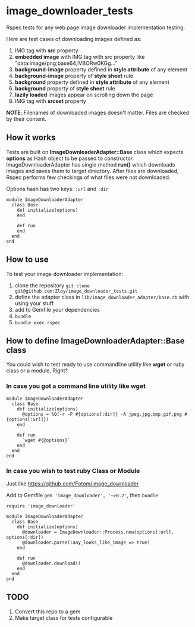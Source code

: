# image_downloader_tests

Rspec tests for any web page image downloader implementation testing.

Here are test cases of downloading images defined as:

1. IMG tag with **src** property
1. **embedded image** with IMG tag with src property like "data:image/png;base64,iVBORw0KGg..."
1. **background-image** property defined in **style attribute** of any element
1. **background-image** property of **style sheet** rule
1. **background** property defined in **style attribute** of any element
1. **background** property of **style sheet** rule
1. **lazily loaded** images appear on scrolling down the page
1. IMG tag with **srcset** property

**NOTE**: Filenames of downloaded images doesn't matter. Files are checked by their content.

## How it works

Tests are built on **ImageDownloaderAdapter::Base** class which expects **options** as Hash object to be passed to constructor. ImageDownloaderAdapter has single method **run()** which downloads images and saves them to target directory. After files are downloaded, Rspec performs few checkings of what files were not downloaded.

Options hash has two keys: `:url` and `:dir`

```
module ImageDownloaderAdapter
  class Base
    def initialize(options)
    end

    def run
    end
  end
end
```


## How to use

To test your image downloader implementation:

1. clone the repository `git clone git@github.com:Zloy/image_downloader_tests.git` 
2. define the adapter class in `lib/image_downloader_adapter/base.rb` with using your stuff
3. add to Gemfile your dependencies
4. `bundle`
5. `bundle exec rspec`

## How to define ImageDownloaderAdapter::Base class

You could wish to test ready to use commandline utility like **wget** or ruby class or a module, Right?

### In case you got a command line utility like wget

```
module ImageDownloaderAdapter
  class Base
    def initialize(options)
      @options = %Q(-r -P #{options[:dir]} -A jpeg,jpg,bmp,gif,png #{options[:url]})
    end
    
    def run
      `wget #{@options}`
    end
  end
end
```

### In case you wish to test ruby Class or Module

Just like https://github.com/Fotom/image_downloader

Add to Gemfile  `gem 'image_downloader', '~>0.2'`, then `bundle`

```
require 'image_downloader'

module ImageDownloaderAdapter
  class Base
    def initialize(options)
      @downloader = ImageDownloader::Process.new(options[:url], options[:dir])
      @downloader.parse(:any_looks_like_image => true)
    end
    
    def run
      @downloader.download()
    end
  end
end
```

## TODO

1. Convert this repo to a gem
2. Make target class for tests configurable
